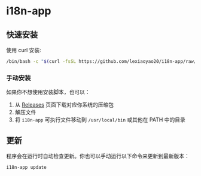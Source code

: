 # i18n-app

## 快速安装

使用 curl 安装:

```bash
/bin/bash -c "$(curl -fsSL https://github.com/lexiaoyao20/i18n-app/raw/main/install.sh)"
```

### 手动安装

如果你不想使用安装脚本，也可以：

1. 从 [Releases](https://github.com/lexiaoyao20/i18n-app/releases) 页面下载对应你系统的压缩包
2. 解压文件
3. 将 `i18n-app` 可执行文件移动到 `/usr/local/bin` 或其他在 PATH 中的目录

## 更新

程序会在运行时自动检查更新。你也可以手动运行以下命令来更新到最新版本：
```bash
i18n-app update
```